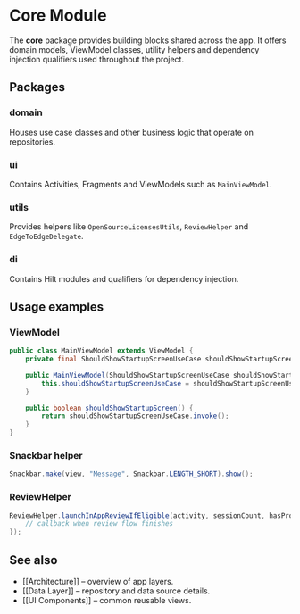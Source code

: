 # Core Module

The **core** package provides building blocks shared across the app. It offers domain models, ViewModel classes, utility helpers and dependency injection qualifiers used throughout the project.

## Packages

### domain
Houses use case classes and other business logic that operate on repositories.

### ui
Contains Activities, Fragments and ViewModels such as `MainViewModel`.

### utils
Provides helpers like `OpenSourceLicensesUtils`, `ReviewHelper` and `EdgeToEdgeDelegate`.

### di
Contains Hilt modules and qualifiers for dependency injection.

## Usage examples

### ViewModel
```java
public class MainViewModel extends ViewModel {
    private final ShouldShowStartupScreenUseCase shouldShowStartupScreenUseCase;

    public MainViewModel(ShouldShowStartupScreenUseCase shouldShowStartupScreenUseCase) {
        this.shouldShowStartupScreenUseCase = shouldShowStartupScreenUseCase;
    }

    public boolean shouldShowStartupScreen() {
        return shouldShowStartupScreenUseCase.invoke();
    }
}
```

### Snackbar helper
```java
Snackbar.make(view, "Message", Snackbar.LENGTH_SHORT).show();
```

### ReviewHelper
```java
ReviewHelper.launchInAppReviewIfEligible(activity, sessionCount, hasPromptedBefore, () -> {
    // callback when review flow finishes
});
```

## See also

- [[Architecture]] – overview of app layers.
- [[Data Layer]] – repository and data source details.
- [[UI Components]] – common reusable views.

